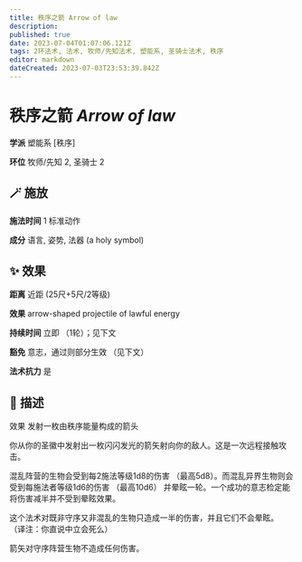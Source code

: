 ```yaml
---
title: 秩序之箭 Arrow of law
description: 
published: true
date: 2023-07-04T01:07:06.121Z
tags: 2环法术, 法术, 牧师/先知法术, 塑能系, 圣骑士法术, 秩序
editor: markdown
dateCreated: 2023-07-03T23:53:39.842Z
---
```


# **秩序之箭** *Arrow of law*

**学派** 塑能系 \[秩序\] 

**环位** 牧师/先知 2, 圣骑士 2

## 🪄 施放

**施法时间** 1 标准动作

**成分** 语言, 姿势, 法器 (a holy symbol)

## ✨ 效果  

**距离** 近距 (25尺+5尺/2等级) 

**效果** arrow-shaped projectile of lawful energy 

**持续时间** 立即 （1轮）；见下文 

**豁免** 意志，通过则部分生效 （见下文）

**法术抗力** 是

## 📖 描述

效果          发射一枚由秩序能量构成的箭头

你从你的圣徽中发射出一枚闪闪发光的箭矢射向你的敌人。这是一次远程接触攻击。

混乱阵营的生物会受到每2施法等级1d8的伤害 （最高5d8）。而混乱异界生物则会受到每施法者等级1d6的伤害 （最高10d6） 并晕眩一轮。一个成功的意志检定能将伤害减半并不受到晕眩效果。

这个法术对既非守序又非混乱的生物只造成一半的伤害，并且它们不会晕眩。 （译注：你直说中立会死么）

箭矢对守序阵营生物不造成任何伤害。
    